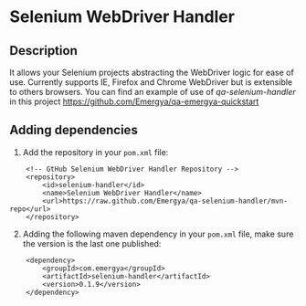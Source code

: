 # Selenium WebDriver Handler

## Description
It allows your Selenium projects abstracting the WebDriver logic for ease of use. Currently supports IE, Firefox and Chrome WebDriver but is extensible to others browsers. You can find an example of use of _qa-selenium-handler_ in this project https://github.com/Emergya/qa-emergya-quickstart

## Adding dependencies
 1. Add the repository in your ```pom.xml``` file:
```
  	<!-- GtHub Selenium WebDriver Handler Repository -->
	<repository>
		<id>selenium-handler</id>
		<name>Selenium WebDriver Handler</name>
		<url>https://raw.github.com/Emergya/qa-selenium-handler/mvn-repo</url>
	</repository>
```
 2. Adding the following maven dependency in your ```pom.xml``` file, make sure the version is the last one published:
```
	<dependency>
		<groupId>com.emergya</groupId>
		<artifactId>selenium-handler</artifactId>
		<version>0.1.9</version>
	</dependency>
```
